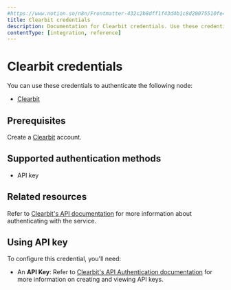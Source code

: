 ```yaml
---
#https://www.notion.so/n8n/Frontmatter-432c2b8dff1f43d4b1c8d20075510fe4
title: Clearbit credentials
description: Documentation for Clearbit credentials. Use these credentials to authenticate Clearbit in n8n, a workflow automation platform.
contentType: [integration, reference]
---
```


# Clearbit credentials

You can use these credentials to authenticate the following node:

- [Clearbit](/integrations/builtin/app-nodes/n8n-nodes-base.clearbit.md)

## Prerequisites

Create a [Clearbit](https://www.clearbit.com/) account.

## Supported authentication methods

- API key

## Related resources

Refer to [Clearbit's API documentation](https://dashboard.clearbit.com/docs) for more information about authenticating with the service.

## Using API key

To configure this credential, you'll need:

- An **API Key**: Refer to [Clearbit's API Authentication documentation](https://dashboard.clearbit.com/docs#authentication) for more information on creating and viewing API keys.
